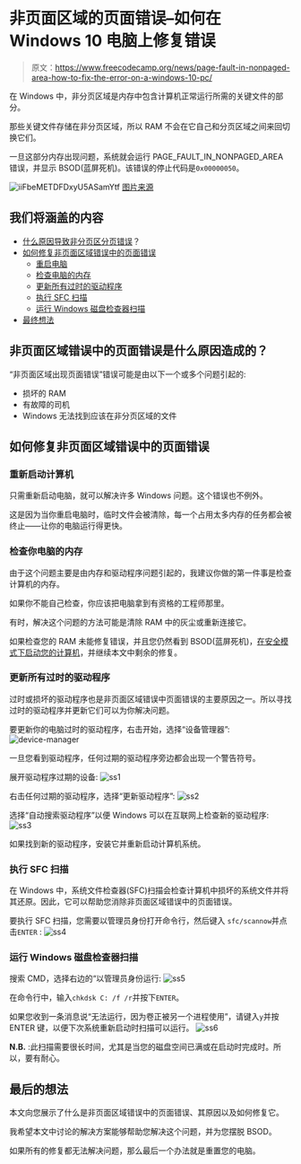 # 非页面区域的页面错误–如何在 Windows 10 电脑上修复错误

> 原文：<https://www.freecodecamp.org/news/page-fault-in-nonpaged-area-how-to-fix-the-error-on-a-windows-10-pc/>

在 Windows 中，非分页区域是内存中包含计算机正常运行所需的关键文件的部分。

那些关键文件存储在非分页区域，所以 RAM 不会在它自己和分页区域之间来回切换它们。

一旦这部分内存出现问题，系统就会运行 PAGE_FAULT_IN_NONPAGED_AREA 错误，并显示 BSOD(蓝屏死机)。该错误的停止代码是`0x00000050`。

![iiFbeMETDFDxyU5ASamYtf](img/43e24e89f62ffb8ced127c7448dbbf19.png)
[图片来源](https://www.tomshardware.com/how-to/fix-page-fault-error-windows-10)

## 我们将涵盖的内容

*   [什么原因导致非分页区分页错误](#what-causes-the-page-fault-in-nonpaged-area-error)？
*   [如何修复非页面区域错误中的页面错误](#how-to-fix-the-page-fault-in-nonpaged-area-error)
    *   [重启电脑](#restart-your-computer)
    *   [检查电脑的内存](#check-your-computers-ram)
    *   [更新所有过时的驱动程序](#update-all-outdated-drivers)
    *   [执行 SFC 扫描](#perform-an-sfc-scan)
    *   [运行 Windows 磁盘检查器扫描](#run-the-windows-disk-checker-scan)
*   [最终想法](#final-thoughts)

## 非页面区域错误中的页面错误是什么原因造成的？

“非页面区域出现页面错误”错误可能是由以下一个或多个问题引起的:

*   损坏的 RAM
*   有故障的司机
*   Windows 无法找到应该在非分页区域的文件

## 如何修复非页面区域错误中的页面错误

### 重新启动计算机

只需重新启动电脑，就可以解决许多 Windows 问题。这个错误也不例外。

这是因为当你重启电脑时，临时文件会被清除，每一个占用太多内存的任务都会被终止——让你的电脑运行得更快。

### 检查你电脑的内存

由于这个问题主要是由内存和驱动程序问题引起的，我建议你做的第一件事是检查计算机的内存。

如果你不能自己检查，你应该把电脑拿到有资格的工程师那里。

有时，解决这个问题的方法可能是清除 RAM 中的灰尘或重新连接它。

如果检查您的 RAM 未能修复错误，并且您仍然看到 BSOD(蓝屏死机)，[在安全模式下启动您的计算机](https://www.freecodecamp.org/news/scanning-and-repairing-drive-how-to-fix-stuck-windows-10-pc-hard-drive/#howtofixastuckscanningandrepairingdrivewithwindowspowershell)，并继续本文中剩余的修复。

### 更新所有过时的驱动程序

过时或损坏的驱动程序也是非页面区域错误中页面错误的主要原因之一。所以寻找过时的驱动程序并更新它们可以为你解决问题。

要更新你的电脑过时的驱动程序，右击开始，选择“设备管理器”:
![device-manager](img/d4a94edd6c15a9584bbb865750cca754.png)

一旦您看到驱动程序，任何过期的驱动程序旁边都会出现一个警告符号。

展开驱动程序过期的设备:
![ss1](img/34136afd816950db4f18d7f9ebd881dc.png)

右击任何过期的驱动程序，选择“更新驱动程序”:
![ss2](img/3f5e2f7fc1ff69aab6ef667ab0ec543e.png)

选择“自动搜索驱动程序”以便 Windows 可以在互联网上检查新的驱动程序:
![ss3](img/1ec4dd03a451b3d5374f53c8e1b8b451.png)

如果找到新的驱动程序，安装它并重新启动计算机系统。

### 执行 SFC 扫描

在 Windows 中，系统文件检查器(SFC)扫描会检查计算机中损坏的系统文件并将其还原。因此，它可以帮助您消除非页面区域错误中的页面错误。

要执行 SFC 扫描，您需要以管理员身份打开命令行，然后键入 `sfc/scannow`并点击`ENTER` :
![ss4](img/562b47af22ca0f0c4910e8bda047b854.png)

### 运行 Windows 磁盘检查器扫描

搜索 CMD，选择右边的“以管理员身份运行:
![ss5](img/9890873f2598032eac3a1cbe8d53831e.png)

在命令行中，输入`chkdsk C: /f /r`并按下`ENTER`。

如果您收到一条消息说“无法运行，因为卷正被另一个进程使用”，请键入`y`并按 ENTER 键，以便下次系统重新启动时扫描可以运行。
![ss6](img/52001bf7ecf0819ccb19f65b732a8697.png)

**N.B.** :此扫描需要很长时间，尤其是当您的磁盘空间已满或在启动时完成时。所以，要有耐心。

## 最后的想法

本文向您展示了什么是非页面区域错误中的页面错误、其原因以及如何修复它。

我希望本文中讨论的解决方案能够帮助您解决这个问题，并为您摆脱 BSOD。

如果所有的修复都无法解决问题，那么最后一个办法就是重置您的电脑。